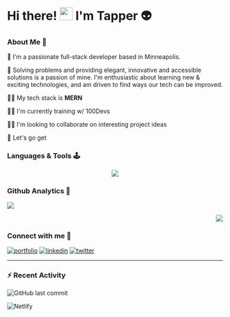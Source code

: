 # 					Hi there! <img src="https://raw.githubusercontent.com/MartinHeinz/MartinHeinz/master/wave.gif" width="30px"> I'm Tapper 👽


### About Me 🦭


📍 I'm a passionate full-stack developer based in Minneapolis. 

🫶 Solving problems and providing elegant, innovative and accessible solutions is a passion of mine. I'm enthusiastic about learning new & exciting technologies, and am driven to find ways our tech can be 	improved.



👨‍💻 My tech stack is **MERN**

🏋️‍♂️ I'm currently training w/ 100Devs

👯‍♀️ I'm looking to collaborate on interesting project ideas

🤸 Let's go get

### Languages & Tools 🕹

<p align="center"><img src="https://skillicons.dev/icons?i=html,css,js,git,bash,linux,vscode,codepen,discord,twitter"></p>



### Github Analytics 🔬
<p align="left">
<a href="https://github.com/theTapper">
	<img src="https://github-readme-stats.vercel.app/api/top-langs/?username=theTapper&layout=compact&theme=tokyonight">
</a>
</p>
<p align="right">
<a href="https://github.com/theTapper">
	<img src="https://github-readme-stats.vercel.app/api?username=theTapper&hide=stars,issues,contribs&count_private=true&show_icons=true&theme=tokyonight">
</a>
</p>



### Connect with me 🤝

[![portfolio](https://img.shields.io/badge/my_portfolio-000?style=for-the-badge&logo=angellist&logoColor=white)](https://tapper.codes/)
[![linkedin](https://img.shields.io/badge/linkedin-0A66C2?style=for-the-badge&logo=linkedin&logoColor=white)](https://linkedin.com/in/thinktapper/)
[![twitter](https://img.shields.io/badge/twitter-1DA1F2?style=for-the-badge&logo=twitter&logoColor=white)](https://twitter.com/thinktapper)

------

### :zap: Recent Activity

![GitHub last commit](https://img.shields.io/github/last-commit/QuantumQweef/CodeWars)

![Netlify](https://img.shields.io/netlify/3a2d5e65-167b-4b24-b09c-abbfc0e3de58)
